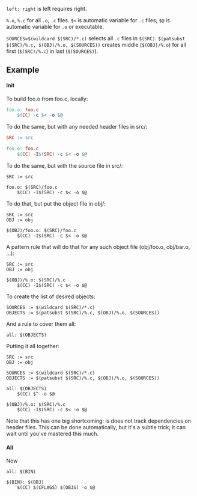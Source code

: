 `left: right` is left requires right.

`%.o`, `%.c` for all `.o`, `.c` files. `$<` is automatic variable for `.c` files; `$@` is automatic variable for `.o` or executable.

`SOURCES=$(wildcard $(SRC)/*.c)` selects all `.c` files in `$(SRC)`. `$(patsubst $(SRC)/%.c, $(OBJ)/%.o, $(SOURCES))` creates middle (`$(OBJ)/%.o`) for all first (`$(SRC)/%.c`) in last (`$(SOURCES)`).


## Example

#### Init

To build foo.o from foo.c, locally:

```Makefile
foo.o: foo.c
	$(CC) -c $< -o $@
```


To do the same, but with any needed header files in src/:

```Makefile
SRC := src

foo.o: foo.c
    $(CC) -I$(SRC) -c $< -o $@
```


To do the same, but with the source file in src/:

```
SRC := src

foo.o: $(SRC)/foo.c
    $(CC) -I$(SRC) -c $< -o $@
```


To do that, but put the object file in obj/:

```
SRC := src
OBJ := obj

$(OBJ)/foo.o: $(SRC)/foo.c
    $(CC) -I$(SRC) -c $< -o $@
```


A pattern rule that will do that for any such object file (obj/foo.o, obj/bar.o, ...):

```
SRC := src
OBJ := obj

$(OBJ)/%.o: $(SRC)/%.c
    $(CC) -I$(SRC) -c $< -o $@
```


To create the list of desired objects:

```
SOURCES := $(wildcard $(SRC)/*.c)
OBJECTS := $(patsubst $(SRC)/%.c, $(OBJ)/%.o, $(SOURCES))
```


And a rule to cover them all:

```
all: $(OBJECTS)
```


Putting it all together:

```
SRC := src
OBJ := obj

SOURCES := $(wildcard $(SRC)/*.c)
OBJECTS := $(patsubst $(SRC)/%.c, $(OBJ)/%.o, $(SOURCES))

all: $(OBJECTS)
    $(CC) $^ -o $@

$(OBJ)/%.o: $(SRC)/%.c
    $(CC) -I$(SRC) -c $< -o $@
```


Note that this has one big shortcoming: is does not track dependencies on header files. This can be done automatically, but it's a subtle trick; it can wait until you've mastered this much.


#### All

Now

```
all: $(BIN)

$(BIN): $(OBJ)
	$(CC) $(CFLAGS) $(OBJS) -o $@
```